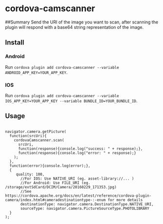 # cordova-camscanner

##Summary
Send the URI of the image you want to scan, after scanning the plugin will respond with a base64 string representation of the image.

## Install

### Android
Run `cordova plugin add cordova-camscanner --variable ANDROID_APP_KEY=YOUR_APP_KEY`.

### IOS
Run `cordova plugin add cordova-camscanner --variable IOS_APP_KEY=YOUR_APP_KEY --variable BUNDLE_ID=YOUR_BUNDLE_ID`.

## Usage
```

navigator.camera.getPicture(
  function(srcUri){
    cordovaCamscanner.scan(
      srcUri,
      function(response){console.log("success: " + response);},
      function(response){console.log("error: " + response);}
    );
  },
  function(error){console.log(error);},
  {
     quality: 100,
       //For IOS: Use NATIVE_URI (eg. asset-library://... )
       //For Android: Use FILE_URI (eg. /storage/extSdCard/DCIM/Camera/20160229_171353.jpg)
       //See https://cordova.apache.org/docs/en/latest/reference/cordova-plugin-camera/index.html#cameradestinationtype-:-enum for more details
       destinationType: navigator.camera.DestinationType.NATIVE_URI,
       sourceType: navigator.camera.PictureSourceType.PHOTOLIBRARY
  }
);

```
